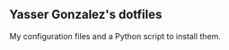 Yasser Gonzalez's dotfiles
--------------------------

My configuration files and a Python script to install them.
